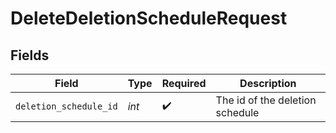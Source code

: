 # DeleteDeletionScheduleRequest


## Fields

| Field                           | Type                            | Required                        | Description                     |
| ------------------------------- | ------------------------------- | ------------------------------- | ------------------------------- |
| `deletion_schedule_id`          | *int*                           | :heavy_check_mark:              | The id of the deletion schedule |
